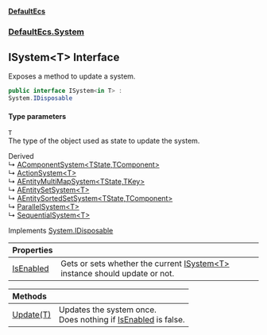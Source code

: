 #### [DefaultEcs](DefaultEcs.md 'DefaultEcs')
### [DefaultEcs.System](DefaultEcs.md#DefaultEcs_System 'DefaultEcs.System')
## ISystem&lt;T&gt; Interface
Exposes a method to update a system.  
```csharp
public interface ISystem<in T> :
System.IDisposable
```
#### Type parameters
<a name='DefaultEcs_System_ISystem_T__T'></a>
`T`  
The type of the object used as state to update the system.
  

Derived  
&#8627; [AComponentSystem&lt;TState,TComponent&gt;](AComponentSystem_TState_TComponent_.md 'DefaultEcs.System.AComponentSystem&lt;TState,TComponent&gt;')  
&#8627; [ActionSystem&lt;T&gt;](ActionSystem_T_.md 'DefaultEcs.System.ActionSystem&lt;T&gt;')  
&#8627; [AEntityMultiMapSystem&lt;TState,TKey&gt;](AEntityMultiMapSystem_TState_TKey_.md 'DefaultEcs.System.AEntityMultiMapSystem&lt;TState,TKey&gt;')  
&#8627; [AEntitySetSystem&lt;T&gt;](AEntitySetSystem_T_.md 'DefaultEcs.System.AEntitySetSystem&lt;T&gt;')  
&#8627; [AEntitySortedSetSystem&lt;TState,TComponent&gt;](AEntitySortedSetSystem_TState_TComponent_.md 'DefaultEcs.System.AEntitySortedSetSystem&lt;TState,TComponent&gt;')  
&#8627; [ParallelSystem&lt;T&gt;](ParallelSystem_T_.md 'DefaultEcs.System.ParallelSystem&lt;T&gt;')  
&#8627; [SequentialSystem&lt;T&gt;](SequentialSystem_T_.md 'DefaultEcs.System.SequentialSystem&lt;T&gt;')  

Implements [System.IDisposable](https://docs.microsoft.com/en-us/dotnet/api/System.IDisposable 'System.IDisposable')  

| Properties | |
| :--- | :--- |
| [IsEnabled](ISystem_T__IsEnabled.md 'DefaultEcs.System.ISystem&lt;T&gt;.IsEnabled') | Gets or sets whether the current [ISystem&lt;T&gt;](ISystem_T_.md 'DefaultEcs.System.ISystem&lt;T&gt;') instance should update or not.<br/> |

| Methods | |
| :--- | :--- |
| [Update(T)](ISystem_T__Update(T).md 'DefaultEcs.System.ISystem&lt;T&gt;.Update(T)') | Updates the system once.<br/>Does nothing if [IsEnabled](ISystem_T__IsEnabled.md 'DefaultEcs.System.ISystem&lt;T&gt;.IsEnabled') is false.<br/> |
